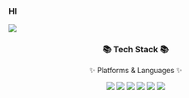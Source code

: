 ### HI

<img src="https://capsule-render.vercel.app/api?type=waving&color=auto&height=200&section=header&text=Seungbin%20Github&fontSize=90" />

<div align="center">
	<h3>📚 Tech Stack 📚</h3>
	<p>✨ Platforms & Languages ✨</p>
</div>
<div align="center">
	<img src="https://img.shields.io/badge/Python-3776AB?style=flat&logo=Python&logoColor=white"/>
	<img src="https://img.shields.io/badge/PyCharm-000000?style=flat&logo=PyCharm&logoColor=white"/>
	<img src="https://img.shields.io/badge/PyTorch-EE4C2C?style=flat&logo=PyTorch&logoColor=white"/>
	<img src="https://img.shields.io/badge/Jupyter-F37626?style=flat&logo=Jupyter&logoColor=white"/>
	<img src="https://img.shields.io/badge/Numpy-013243?style=flat&logo=Numpy&logoColor=white"/>
	<img src="https://img.shields.io/badge/MySQL-4479A1?style=flat&logo=MySQL&logoColor=white"/>
</div>
<br>
